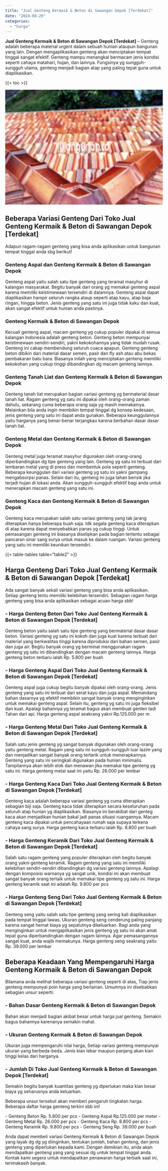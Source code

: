 ```yaml
---
title: "Jual Genteng Kermaik & Beton di Sawangan Depok [Terdekat]"
date: "2024-08-29"
categories: 
  - "harga"
---
```


**Jual Genteng Kermaik & Beton di Sawangan Depok \[Terdekat\]** – Genteng adalah beberapa material urgent dalam sebuah hunian ataupun bangunan yang lain. Dengan mengaplikasikan genteng akan menciptakan tempat tinggal sangat efektif. Genteng mampu menangkal bermacam jenis kondisi seperti cahaya matahari, hujan, dan lainnya. Fungsinya yg sungguh-sungguh utama, genteng menjadi bagian atap yang paling tepat guna untuk diaplikasikan.

{{< toc >}}

![Jual Genteng Kermaik & Beton di Sawangan Depok [Terdekat]](/images/genteng-minimalis-murah29.png)

## Beberapa Variasi Genteng Dari Toko Jual Genteng Kermaik & Beton di Sawangan Depok \[Terdekat\]

Adapun ragam-ragam genteng yang bisa anda aplikasikan untuk bangunan tempat tinggal anda sbg berikut!

### Genteng Aspal dan Genteng Kermaik & Beton di Sawangan Depok

Genteng aspal yaitu salah satu tipe genteng yang teramat masyhur di kalangan masyarakat. Begitu banyak dari orang yg memakai genteng aspal karena memiliki keistimewaan tersendiri di dalamnya. Genteng aspal dapat diaplikasikan hampir seluruh rangka ataup seperti atap kayu, atap baja ringan, hingga beton. Jenis genteng yang satu ini juga tidak kaku dan kuat, akan sangat efektif untuk hunian anda pastinya.

### Genteng Kermaik & Beton di Sawangan Depok

Kecuali genteng aspal, macam genteng yg cukup populer dipakai di semua kalangan Indonesia adalah genteng beton. Genteng beton mempunyai keistimewaan sendiri-sendiri, yakni kekokohannya yang tidak mudah rusak. Genteng ini cakap membendung seluruh cuaca apapun. Genteng genteng beton dibikin dari material dasar semen, pasir dan fly ash atau abu bekas pembakaran batu bara. Biasanya inilah yang menciptakan genteng memiliki kekokohan yang cukup tinggi dibandingkan dg macam genteng lainnya.

### Genteng Tanah Liat dan Genteng Kermaik & Beton di Sawangan Depok

Genteng tanah liat merupakan bagian variasi genteng yg bermaterial dasar tanah liat. Ragam genteng yg satu ini dipakai oleh orang-orang zaman dahulu, sekarang cuma beberapa orang saja yg masih memakainya. Melainkan bila anda ingin membikin tempat tinggal dg konsep kedesaan, jenis genteng yang satu ini dapat anda gunakan. Beberapa keunggulannya yaitu harganya yang benar-benar terjangkau karena berbahan dasar dasar tanah liat.

### Genteng Metal dan Genteng Kermaik & Beton di Sawangan Depok

Genteng metal juga teramat masyhur digunakan oleh orang-orang diperbandingkan dg tipe genteng yang lain. Genteng yg satu ini terbuat dari lembaran metal yang di press dan membentuk pola seperti genteng. Beberapa keunggulan dari variasi genteng yg satu ini yakni gampang mengabsorpsi panas. Selain dari itu, genteng ini juga tahan berisik jika terjadi hujan di lokasi anda. Akan sungguh-sungguh efektif bagi anda untuk menerapkan macam genteng yang satu ini.

### Genteng Kaca dan Genteng Kermaik & Beton di Sawangan Depok

Genteng kaca merupakan salah satu variasi genteng yang tak jarang diterapkan hanya beberapa buah saja. tdk segala genteng kaca diterapkan di atap karena dapat menyebabkan panas yg cukup tinggi. Untuk pemasangan genteng ini biasanya diselipkan pada bagian tertentu sebagai pancaran sinar sang surya untuk masuk ke dalam ruangan. Variasi genteng yang satu ini memiliki keunikan tersendiri.

{{< table-tables table="table2" >}}

## Harga Genteng Dari Toko Jual Genteng Kermaik & Beton di Sawangan Depok \[Terdekat\]

Ada sangat banyak sekali variasi genteng yang bisa anda aplikasikan. Setiap genteng tentu memiliki kelebihan tersendiri. Sebagian ragam harga genteng yang bisa anda aplikasikan sebagai acuan harga sbb!

### \- Harga Genteng Beton Dari Toko Jual Genteng Kermaik & Beton di Sawangan Depok \[Terdekat\]

Genteng beton yaitu salah satu tipe genteng yang bermaterial dasar dasar beton. Variasi genteng yg satu ini kokoh dan juga kuat karena terbuat dari material yang berkwalitas tinggi karena diproduksi dari bahan semen, pasir dan juga air. Begitu banyak orang yg berminat menggunakan ragam genteng yg satu ini dibandingkan dengan macam genteng lainnya. Harga genteng beton terbaru ialah Rp. 5.800 per buah

### \- Harga Genteng Aspal Dari Toko Jual Genteng Kermaik & Beton di Sawangan Depok \[Terdekat\]

Genteng aspal juga cukup begitu banyak dipakai oleh orang-orang. Jenis genteng yang satu ini terbuat dari serat kayu dan juga aspal. Memandang bahan dasarnya yg efektif membikin sangat banyak orang menginginkan untuk memakai genteng aspal. Selain itu, genteng yg satu ini juga fleksibel dan kuat. Apalagi bahannya yg teramat bagus akan membuat genten tadi Tahan dari api. Harga genteng aspal seakrang yakni Rp.125.000 per m

### \- Harga Genteng Metal Dari Toko Jual Genteng Kermaik & Beton di Sawangan Depok \[Terdekat\]

Salah satu jenis genteng yg sangat banyak digunakan oleh orang-orang yaitu genteng metal. Ragam yang satu ini sungguh-sungguh luar lazim yang dan menjadikan sangat banyak orang tertarik untuk menerapkannya. Genteng yang satu ini seringkali digunakan pada hunian minimalis. Tampilannya akan lebih elok dan menawan jika memakai tipe genteng yg satu ini. Harga genteng metal saat ini yaitu Rp. 26.000 per lembar

### \- Harga Genteng Kaca Dari Toko Jual Genteng Kermaik & Beton di Sawangan Depok \[Terdekat\]

Genteng kaca adalah beberapa variasi genteng yg cuma diterapkan sebagian biji saja. Genteng kaca tidak diterapkan secara keseluruhan pada seluruh atap hunian yg diaplikasikan. Biasanya ini berakibat dari genteg kaca akan menjadikan hunian bakal jadi panas situasi ruangannya. Macam genteng kaca dipakai untuk pencahayaan rumah saja supaya terkena cahaya sang surya. Harga genteng kaca terbaru ialah Rp. 8.800 per buah

### \- Harga Genteng Keramik Dari Toko Jual Genteng Kermaik & Beton di Sawangan Depok \[Terdekat\]

Salah satu ragam genteng yang populer diterapkan oleh begitu banyak orang yakni genteng keramik. Ragam genteng yang satu ini memiliki kelebihan sendiri-sendiri dibandingkan dg variasi genteng lainnya. Apalagi dengan komposisi warnanya yg sangat unik, kondisi ini akan membuat sangat banyak orang tertaik untuk memakai tipe genteng yg satu ini. Harga genteng keramik saat ini adalah Rp. 9.800 per pcs

### \- Harga Genteng Seng Dari Toko Jual Genteng Kermaik & Beton di Sawangan Depok \[Terdekat\]

Genteng seng yaitu salah satu tipe genteng yang sering kali diaplikasikan pada tempat tinggal lawas. Ukuran genteng seng cenderung paling panjang karena sangat hemat biaya yg sepatutnya dikeluarkan. Bagi anda yang menginginkan untuk mengaplikasikan jenis genteng yg satu ini akan amat tepat guna diperbandingkan dengan ragam lainnya. Agar pemasangannya sangat kuat, anda wajib memakunya. Harga genteng seng seakrang yaitu Rp. 39.000 per lembar

## Beberapa Keadaan Yang Mempengaruhi Harga Genteng Kermaik & Beton di Sawangan Depok

Bilamana anda melihat beberapa variasi genteng seperti di atas, Tiap jenis genteng mempunyai poin harga yang berlainan. Umumnya ini disebabkan sebagian unsur seperti:

### \- Bahan Dasar Genteng Kermaik & Beton di Sawangan Depok

Bahan akan menjadi bagian akibat besar untuk harga jual genteng. Semakin bagus bahannya karenanya semakin mahal.

### \- Ukuran Genteng Kermaik & Beton di Sawangan Depok

Ukuran juga mempengaruhi nilai harga, Setiap variasi genteng mempunyai ukuran yang berbeda-beda. Jenis kian lebar maupun panjang akan kian tinggi kelas dari harganya.

### \- Jumlah Di Toko Jual Genteng Kermaik & Beton di Sawangan Depok \[Terdekat\]

Semakin begitu banyak kuantitas genteng yg diperlukan maka kian besar biaya yg seharusnya anda keluarkan.

Beberapa unsur tersebut akan memberi pengaruh tingkatan harga. Beberapa daftar harga genteng terkini sbb ini!

\- Genteng Beton Rp. 5.800 per pcs - Genteng Aspal Rp.125.000 per meter - Genteng Metal Rp. 26.000 per pcs - Genteng Kaca Rp. 8.800 per pcs - Genteng Keramik Rp. 9.800 per pcs - Genteng Seng Rp. 39.000 per buah

Anda dapat membeli variasi Genteng Kermaik & Beton di Sawangan Depok yang layak dg dg yg diinginkan, tentukan jumlah, bahan genteng, dan jenis genteng yang diperlukan kepada kami. Dengan demikian itu, anda akan mendapatkan genteng yang yang sesuai dg untuk tempat tinggal anda. Kontak kami segera untuk mendapatkan penawaran harga terbaik saat ini, terimakasih banyak.
